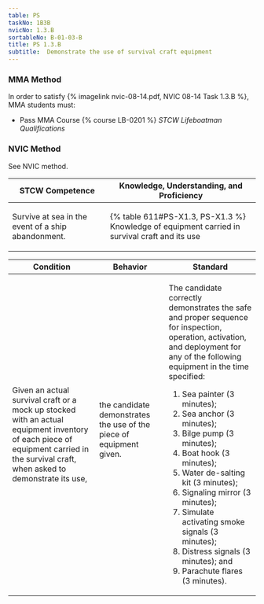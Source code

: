 ```yaml
---
table: PS
taskNo: 1B3B
nvicNo: 1.3.B 
sortableNo: B-01-03-B
title: PS 1.3.B 
subtitle:  Demonstrate the use of survival craft equipment
---
```



### MMA Method

In order to satisfy  {% imagelink nvic-08-14.pdf, NVIC 08-14 Task 1.3.B %}, MMA students must:

* Pass MMA Course {% course LB-0201 %}  *STCW Lifeboatman Qualifications*


### NVIC Method

<a onclick="togglevisibility('nvic_methods')" >See NVIC method.</a>

<div id='nvic_methods' class='hide'>

<table>
<thead>
<tr>
<th class='forty'> STCW Competence </th>
<th class='sixty'> Knowledge, Understanding, and Proficiency </th>
</tr>
</thead>




<tbody>
<tr><td markdown='1'>

Survive at sea in the event of a ship abandonment.

</td><td markdown='1'>

{% table 611#PS-X1.3, PS-X1.3 %} Knowledge of equipment carried in survival craft and its use

</td></tr>


</tbody>
</table>


<table>
<thead>
<tr><th class='twenty'>  Condition </th><th class='twenty'> Behavior </th><th  class='sixty'>Standard </th></tr>
</thead>
<tbody >



<tr><td markdown='1'>

Given an actual survival craft or a mock up stocked with an actual equipment inventory of each piece of equipment carried in the survival craft, when asked to demonstrate its use,

</td><td markdown='1'>

the candidate demonstrates the use of the piece of equipment given.

<br>

<div class="tooltip" markdown='1'>



</div>


</td><td markdown='1'>

The candidate correctly demonstrates the safe and proper sequence for inspection, operation, activation, and deployment for any  of the following equipment in the time specified: 

1. Sea painter (3 minutes); 
2. Sea anchor (3 minutes); 
3. Bilge pump (3 minutes); 
4. Boat hook (3 minutes); 
5. Water de-salting kit (3 minutes); 
6. Signaling mirror (3 minutes); 
7. Simulate activating smoke signals (3 minutes); 
8. Distress signals (3 minutes); and 
9. Parachute flares (3 minutes).

</td></tr>
</tbody>
</table>
</div>
